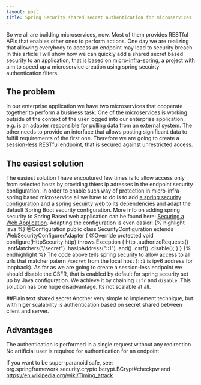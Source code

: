 ```yaml
---
layout: post
title: Spring Security shared secret authentication for microservices 
---
```


So we all are building microservices, now. Most of them provides RESTful APIs that enables other ones to perform actions. One day we are realizing that allowing everybody to access an endpoint may lead to security breach. In this article I will show how we can quickly add a shared secret based security to an application, that is based on [micro-infra-spring](https://github.com/4finance/micro-infra-spring "micro infra spring"), a project with aim to speed up a microservice creation using spring secuirty authentication filters.        

## The problem

In our enterprise application we have two microservices that cooperate together to perform a business task. One of the microservices is working outside of the context of the user logged into our enterprise application, e.g. is an adapter responsible for pulling data from an external system. The other needs to provide an interface that allows posting significant data to fulfill requirements of the first one. Therefore we are going to create a session-less RESTful endpoint, that is secured against unrestricted access. 

## The easiest solution
The easiest solution I have encoutured few times is to allow access only from selected hosts by providing thiers ip adresses in the endpoint security configuration. In order to enable such way of protection in micro-infra-spring based microservice all we have to do is to add [a spring security configuration](http://mvnrepository.com/artifact/org.springframework.security/spring-security-config/4.0.2.RELEASE) and [a spring secuirty web](http://mvnrepository.com/artifact/org.springframework.security/spring-security-web/4.0.2.RELEASE) to its dependencies and adapt the default Spring Boot security configuration. More info on adding spring security to Spring Based web application can be found here: [Securing a Web Application](https://spring.io/guides/gs/securing-web/ "Securing a Web Application"). Adapting the configuration is even easier:
{% highlight java %}
@Configuration
public class SecurityConfiguration extends WebSecurityConfigurerAdapter {
    @Override
    protected void configure(HttpSecurity http) throws Exception {
        http
                .authorizeRequests()
                .antMatchers("/secret")
                .hasIpAddress("::1")
                .and()
                .csrf()
                .disable();
    }
}
{% endhighlight %}
The code above tells spring security to allow access to all urls that matcher patern `/secret` from the local host (`::1` is ipv6 address for loopback). As far as we are going to create a session-less endpoint we should disable the CSFR, that is enabled by default for spring security set up by Java configuration. We achieve it by chaining `csfr` and `disable`. This solution has one huge disadvantage. Its not scalable at all.

##Plain text shared secret
Another very simple to implement technique, but with higer scalability is authentication based on secret shared between client and server.

## Advantages
The authentication is performed in a single request without any redirection
No artificial user is required for authentication for an endpoint

If you want to be super-paranoid safe, see: org.springframework.security.crypto.bcrypt.BCrypt#checkpw and https://en.wikipedia.org/wiki/Timing_attack
